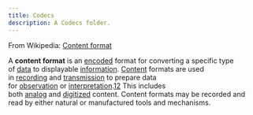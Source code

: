 ```yaml
---
title: Codecs
description: A Codecs folder.
---
```

From Wikipedia: [Content format](https://en.wikipedia.org/wiki/Content_format)

A **content format** is an [encoded](https://en.wikipedia.org/wiki/Encoding "Encoding") format for converting a specific type of [data](https://en.wikipedia.org/wiki/Data "Data") to displayable [information](https://en.wikipedia.org/wiki/Information "Information"). [Content](https://en.wikipedia.org/wiki/Content_(media_and_publishing) "Content (media and publishing)") formats are used in [recording](https://en.wikipedia.org/wiki/Sound_recording_and_reproduction "Sound recording and reproduction") and [transmission](https://en.wikipedia.org/wiki/Telecommunication "Telecommunication") to prepare data for [observation](https://en.wikipedia.org/wiki/Data_processing "Data processing") or [interpretation](https://en.wikipedia.org/wiki/Interpreting "Interpreting").[1](https://en.wikipedia.org/wiki/Content_format#cite_note-1)[2](https://en.wikipedia.org/wiki/Content_format#cite_note-2) This includes both [analog](https://en.wikipedia.org/wiki/Analog_signal "Analog signal") and [digitized](https://en.wikipedia.org/wiki/Digitizing "Digitizing") content. Content formats may be recorded and read by either natural or manufactured tools and mechanisms.